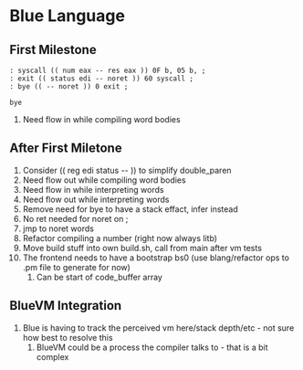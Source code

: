 # Blue Language

## First Milestone

```
: syscall (( num eax -- res eax )) 0F b, 05 b, ;
: exit (( status edi -- noret )) 60 syscall ;
: bye (( -- noret )) 0 exit ;

bye
```

1. Need flow in while compiling word bodies


## After First Miletone

1. Consider (( reg edi status -- )) to simplify double_paren
1. Need flow out while compiling word bodies
1. Need flow in while interpreting words
1. Need flow out while interpreting words
1. Remove need for bye to have a stack effact, infer instead
1. No ret needed for noret on ;
1. jmp to noret words
1. Refactor compiling a number (right now always litb)
1. Move build stuff into own build.sh, call from main after vm tests
1. The frontend needs to have a bootstrap bs0 (use blang/refactor ops to .pm file to generate for now)
   1. Can be start of code_buffer array

## BlueVM Integration

1. Blue is having to track the perceived vm here/stack depth/etc - not sure how best to resolve this
   1. BlueVM could be a process the compiler talks to - that is a bit complex
   
